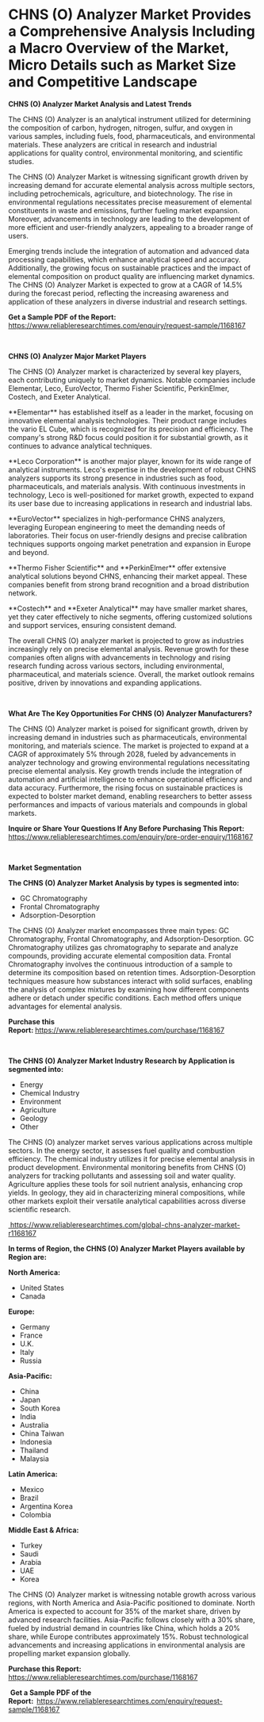 <p><h1>CHNS (O) Analyzer Market Provides a Comprehensive Analysis Including a Macro Overview of the Market, Micro Details such as Market Size and Competitive Landscape</h1></p><p><strong>CHNS (O) Analyzer Market Analysis and Latest Trends</strong></p>
<p><p>The CHNS (O) Analyzer is an analytical instrument utilized for determining the composition of carbon, hydrogen, nitrogen, sulfur, and oxygen in various samples, including fuels, food, pharmaceuticals, and environmental materials. These analyzers are critical in research and industrial applications for quality control, environmental monitoring, and scientific studies.</p><p>The CHNS (O) Analyzer Market is witnessing significant growth driven by increasing demand for accurate elemental analysis across multiple sectors, including petrochemicals, agriculture, and biotechnology. The rise in environmental regulations necessitates precise measurement of elemental constituents in waste and emissions, further fueling market expansion. Moreover, advancements in technology are leading to the development of more efficient and user-friendly analyzers, appealing to a broader range of users.</p><p>Emerging trends include the integration of automation and advanced data processing capabilities, which enhance analytical speed and accuracy. Additionally, the growing focus on sustainable practices and the impact of elemental composition on product quality are influencing market dynamics. The CHNS (O) Analyzer Market is expected to grow at a CAGR of 14.5% during the forecast period, reflecting the increasing awareness and application of these analyzers in diverse industrial and research settings.</p></p>
<p><strong>Get a Sample PDF of the Report:&nbsp;</strong> <a href="https://www.reliableresearchtimes.com/enquiry/request-sample/1168167?utm_campaign=2204&utm_medium=2&utm_source=Github&utm_content=ia&utm_term=12042025&utm_id=chns-o-analyzer">https://www.reliableresearchtimes.com/enquiry/request-sample/1168167</a></p>
<p>&nbsp;</p>
<p><strong>CHNS (O) Analyzer Major Market Players</strong></p>
<p><p>The CHNS (O) Analyzer market is characterized by several key players, each contributing uniquely to market dynamics. Notable companies include Elementar, Leco, EuroVector, Thermo Fisher Scientific, PerkinElmer, Costech, and Exeter Analytical.</p><p>**Elementar** has established itself as a leader in the market, focusing on innovative elemental analysis technologies. Their product range includes the vario EL Cube, which is recognized for its precision and efficiency. The company's strong R&D focus could position it for substantial growth, as it continues to advance analytical techniques.</p><p>**Leco Corporation** is another major player, known for its wide range of analytical instruments. Leco's expertise in the development of robust CHNS analyzers supports its strong presence in industries such as food, pharmaceuticals, and materials analysis. With continuous investments in technology, Leco is well-positioned for market growth, expected to expand its user base due to increasing applications in research and industrial labs.</p><p>**EuroVector** specializes in high-performance CHNS analyzers, leveraging European engineering to meet the demanding needs of laboratories. Their focus on user-friendly designs and precise calibration techniques supports ongoing market penetration and expansion in Europe and beyond.</p><p>**Thermo Fisher Scientific** and **PerkinElmer** offer extensive analytical solutions beyond CHNS, enhancing their market appeal. These companies benefit from strong brand recognition and a broad distribution network.</p><p>**Costech** and **Exeter Analytical** may have smaller market shares, yet they cater effectively to niche segments, offering customized solutions and support services, ensuring consistent demand.</p><p>The overall CHNS (O) analyzer market is projected to grow as industries increasingly rely on precise elemental analysis. Revenue growth for these companies often aligns with advancements in technology and rising research funding across various sectors, including environmental, pharmaceutical, and materials science. Overall, the market outlook remains positive, driven by innovations and expanding applications.</p></p>
<p>&nbsp;</p>
<p><strong>What Are The Key Opportunities For CHNS (O) Analyzer Manufacturers?</strong></p>
<p><p>The CHNS (O) Analyzer market is poised for significant growth, driven by increasing demand in industries such as pharmaceuticals, environmental monitoring, and materials science. The market is projected to expand at a CAGR of approximately 5% through 2028, fueled by advancements in analyzer technology and growing environmental regulations necessitating precise elemental analysis. Key growth trends include the integration of automation and artificial intelligence to enhance operational efficiency and data accuracy. Furthermore, the rising focus on sustainable practices is expected to bolster market demand, enabling researchers to better assess performances and impacts of various materials and compounds in global markets.</p></p>
<p><strong>Inquire or Share Your Questions If Any Before Purchasing This Report:</strong> <a href="https://www.reliableresearchtimes.com/enquiry/pre-order-enquiry/1168167?utm_campaign=2204&utm_medium=2&utm_source=Github&utm_content=ia&utm_term=12042025&utm_id=chns-o-analyzer">https://www.reliableresearchtimes.com/enquiry/pre-order-enquiry/1168167</a></p>
<p>&nbsp;</p>
<p><strong>Market Segmentation</strong></p>
<p><strong>The CHNS (O) Analyzer Market Analysis by types is segmented into:</strong></p>
<p><ul><li>GC Chromatography</li><li>Frontal Chromatography</li><li>Adsorption-Desorption</li></ul></p>
<p><p>The CHNS (O) Analyzer market encompasses three main types: GC Chromatography, Frontal Chromatography, and Adsorption-Desorption. GC Chromatography utilizes gas chromatography to separate and analyze compounds, providing accurate elemental composition data. Frontal Chromatography involves the continuous introduction of a sample to determine its composition based on retention times. Adsorption-Desorption techniques measure how substances interact with solid surfaces, enabling the analysis of complex mixtures by examining how different components adhere or detach under specific conditions. Each method offers unique advantages for elemental analysis.</p></p>
<p><strong>Purchase this Report:&nbsp;</strong><a href="https://www.reliableresearchtimes.com/purchase/1168167?utm_campaign=2204&utm_medium=2&utm_source=Github&utm_content=ia&utm_term=12042025&utm_id=chns-o-analyzer">https://www.reliableresearchtimes.com/purchase/1168167</a></p>
<p>&nbsp;</p>
<p><strong>The CHNS (O) Analyzer Market Industry Research by Application is segmented into:</strong></p>
<p><ul><li>Energy</li><li>Chemical Industry</li><li>Environment</li><li>Agriculture</li><li>Geology</li><li>Other</li></ul></p>
<p><p>The CHNS (O) analyzer market serves various applications across multiple sectors. In the energy sector, it assesses fuel quality and combustion efficiency. The chemical industry utilizes it for precise elemental analysis in product development. Environmental monitoring benefits from CHNS (O) analyzers for tracking pollutants and assessing soil and water quality. Agriculture applies these tools for soil nutrient analysis, enhancing crop yields. In geology, they aid in characterizing mineral compositions, while other markets exploit their versatile analytical capabilities across diverse scientific research.</p></p>
<p><a href="https://www.reliableresearchtimes.com/global-chns-analyzer-market-r1168167?utm_campaign=2204&utm_medium=2&utm_source=Github&utm_content=ia&utm_term=12042025&utm_id=chns-o-analyzer">&nbsp;https://www.reliableresearchtimes.com/global-chns-analyzer-market-r1168167</a></p>
<p><strong>In terms of Region, the CHNS (O) Analyzer Market Players available by Region are:</strong></p>
<p>
    <p> <strong> North America: </strong>
        <ul>
            <li>United States</li>
            <li>Canada</li>
        </ul>
        </p> 
    <p> <strong> Europe: </strong>
        <ul>
            <li>Germany</li>
            <li>France</li>
            <li>U.K.</li>
            <li>Italy</li>
            <li>Russia</li>
        </ul>
        </p> 
    <p> <strong> Asia-Pacific: </strong>
        <ul>
            <li>China</li>
            <li>Japan</li>
            <li>South Korea</li>
            <li>India</li>
            <li>Australia</li>
            <li>China Taiwan</li>
            <li>Indonesia</li>
            <li>Thailand</li>
            <li>Malaysia</li>
        </ul>
        </p> 
    <p> <strong> Latin America: </strong>
        <ul>
            <li>Mexico</li>
            <li>Brazil</li>
            <li>Argentina Korea</li>
            <li>Colombia</li>
        </ul>
        </p> 
    <p> <strong> Middle East & Africa: </strong>
        <ul>
            <li>Turkey</li>
            <li>Saudi</li>
            <li>Arabia</li>
            <li>UAE</li>
            <li>Korea</li>
        </ul>
    </p>
    </p>
<p><p>The CHNS (O) Analyzer market is witnessing notable growth across various regions, with North America and Asia-Pacific positioned to dominate. North America is expected to account for 35% of the market share, driven by advanced research facilities. Asia-Pacific follows closely with a 30% share, fueled by industrial demand in countries like China, which holds a 20% share, while Europe contributes approximately 15%. Robust technological advancements and increasing applications in environmental analysis are propelling market expansion globally.</p></p>
<p><strong>Purchase this Report: </strong><a href="https://www.reliableresearchtimes.com/purchase/1168167?utm_campaign=2204&utm_medium=2&utm_source=Github&utm_content=ia&utm_term=12042025&utm_id=chns-o-analyzer">https://www.reliableresearchtimes.com/purchase/1168167</a></p>
<p>&nbsp;<strong>Get a Sample PDF of the Report:&nbsp;&nbsp;</strong><a href="https://www.reliableresearchtimes.com/enquiry/request-sample/1168167?utm_campaign=2204&utm_medium=2&utm_source=Github&utm_content=ia&utm_term=12042025&utm_id=chns-o-analyzer">https://www.reliableresearchtimes.com/enquiry/request-sample/1168167</a></p>
<p><strong></strong></p>
<p><p></p><p></p><p></p></p>